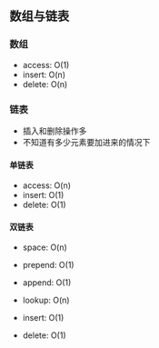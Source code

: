 ## 数组与链表

### 数组

- access: O(1)
- insert: O(n)
- delete: O(n)

### 链表

- 插入和删除操作多
- 不知道有多少元素要加进来的情况下

#### 单链表

- access: O(n)
- insert: O(1)
- delete: O(1)

#### 双链表

- space: O(n)
- prepend: O(1)
- append: O(1)
- lookup: O(n)

- insert: O(1)
- delete: O(1)

